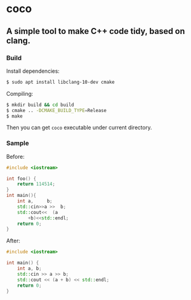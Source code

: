 
# coco

## A simple tool to make C++ code tidy, based on clang.

### Build

Install dependencies:

```sh
$ sudo apt install libclang-10-dev cmake
```

Compiling:

```sh
$ mkdir build && cd build
$ cmake .. -DCMAKE_BUILD_TYPE=Release
$ make
```

Then you can get `coco` executable under current directory.

### Sample

Before:

```cpp
#include <iostream>

int foo() {
	return 114514;
}
int main(){
	int a,     b;
	std::cin>>a >>  b;
	std::cout<<  (a
		+b)<<std::endl;
	return 0;
}
```

After:

```cpp
#include <iostream>

int main() {
	int a, b;
	std::cin >> a >> b;
	std::cout << (a + b) << std::endl;
	return 0;
}
```
